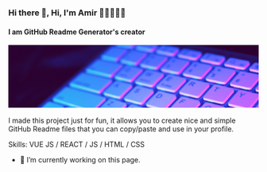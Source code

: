 ### Hi there 👋, Hi, I'm Amir 👋🏻👨🏻‍💻
#### I am GitHub Readme Generator's creator
![I am GitHub Readme Generator's creator](https://github.com/ARZ10/ARZ10/blob/main/Simple%20Technology%20LinkedIn%20Banner.png)

I made this project just for fun, it allows you to create nice and simple GitHub Readme files that you can copy/paste and use in your profile.

Skills: VUE JS / REACT / JS / HTML / CSS

- 🔭 I’m currently working on this page. 




